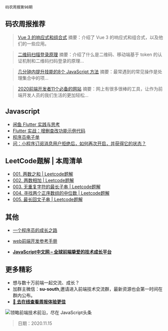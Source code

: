 `码农周报第98期`

## 码农周报推荐

> [Vue 3 的响应式和组合式](https://www.yuque.com/binfe/cquxg7/fr9eq3)
> 摘要：介绍了 Vue 3 的响应式和组合式，以及他们的一些应用。


> [二维码扫描登录原理](https://juejin.im/post/6844904111398191117)
> 摘要：介绍了什么是二维码、移动端基于 token 的认证机制和二维码扫码登录的原理…

> [几分钟内提升技能的8个 JavaScript 方法](https://www.javascriptc.com/407.html)
> 摘要：最常遇到的常见操作是处理集合中的项…

> [2020前端开发者11个必备的网站](https://segmentfault.com/a/1190000038153558)
> 摘要：网上有很多很棒的工具，让作为前端开发人员的我们生活的更加轻松…


## Javascript


- [闲鱼 Flutter 实践与思考](https://www.javascriptc.com/3890.html)
- [Flutter 实战：增删查改功能示例代码](https://www.javascriptc.com/4344.html)
- [程序员电子单](https://www.javascriptc.com/books-navigation)
- [问：小程序订阅消息用户拒绝后，如何再次开启，并获得它的状态？](https://www.javascriptc.com/3761.html)


## LeetCode题解 | 本周清单
- [001. 两数之和 | Leetcode题解](https://mp.weixin.qq.com/s/IPC-o2ZT43sos4VrOgz9WQ)
- [002. 两数相加 | Leetcode题解](https://mp.weixin.qq.com/s/6MTaPqOfzLqXKiO-xIbDew)
- [003. 无重复字符的最长子串 | Leetcode题解](https://mp.weixin.qq.com/s/gmDiyZb4f-Rg6hIUzKxSgA)
- [004. 寻找两个正序数组的中位数 | Leetcode题解](https://mp.weixin.qq.com/s/comAcblY7WJy3TQ3v6S2ZQ)
- [005. 最长回文子串 | Leetcode题解](https://mp.weixin.qq.com/s/SAcVSLbwTbSVhzgnJ4Rirw)


## 其他

- [一个程序员的成长之路](https://www.javascriptc.com/506.html)
+ [web前端开发参考手册](https://www.javascriptc.com/manuals/css3/)
- **[JavaScript中文网 – 全球前端挚爱的技术成长平台](https://www.javascriptc.com/)**


## 更多精彩

- 想与数十万前端一起交流、成长？
- 加群主微信：**su-south**,邀请进入前端技术交流群，最新资源也会第一时间在群内公布。
- **[:lollipop: 去在线查看周报体验更佳](https://www.javascriptc.com/category/javascript-weekly)**

![领略前端技术前沿，尽在 JavaScript头条](https://user-images.githubusercontent.com/18324563/70633966-608b2980-1c6c-11ea-8123-34f1fd13484e.png)

> 日期：2020.11.15
